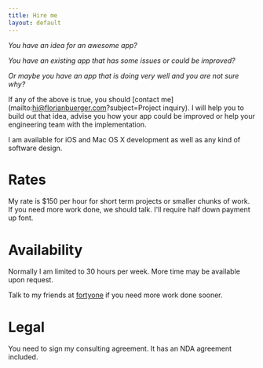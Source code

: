 ```yaml
---
title: Hire me
layout: default
---
```


*You have an idea for an awesome app?*

*You have an existing app that has some issues or could be improved?*

*Or maybe you have an app that is doing very well and you are not sure why?*

If any of the above is true, you should [contact me](mailto:hi@florianbuerger.com?subject=Project inquiry). I will help you to build out that idea, advise you how your app could be improved or help your engineering team with the implementation.

I am available for iOS and Mac OS X development as well as any kind of software design.

# Rates

My rate is $150 per hour for short term projects or smaller chunks of work. If you need more work done, we should talk. I'll require half down payment up font.

# Availability

Normally I am limited to 30 hours per week. More time may be available upon request.

Talk to my friends at [fortyone](http://fortyone.io) if you need more work done sooner.

# Legal

You need to sign my consulting agreement. It has an NDA agreement included. <!-- [Here is a sample](/share/sample-agreement.pdf) of what this agreement could look like. -->
